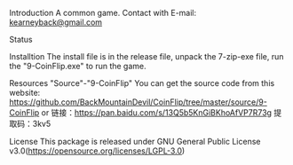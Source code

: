 Introduction
A common game.
Contact with E-mail: kearneyback@gmail.com


Status

Installtion
The install file is in the release file, unpack the 7-zip-exe file, run the "9-CoinFlip.exe" to run the game.

Resources
"Source"-"9-CoinFlip"
You can get the source code from this website:
https://github.com/BackMountainDevil/CoinFlip/tree/master/source/9-CoinFlip
or
链接：https://pan.baidu.com/s/13Q5b5KnGiBKhoAfVP7R73g 
提取码：3kv5

License
This package is released under GNU General Public License v3.0(https://opensource.org/licenses/LGPL-3.0)


